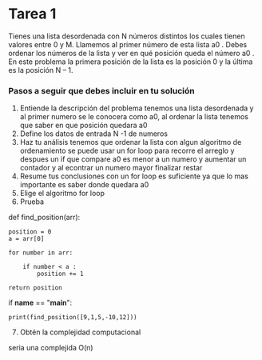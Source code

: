 # Tarea 1

Tienes una lista desordenada con N números distintos los cuales tienen valores entre 0 y M. Llamemos al primer número de esta lista a0 . Debes ordenar los números de la lista y ver en qué posición queda el número a0 . En este problema la primera posición de la lista es la posición 0 y la última es la posición N – 1.

### Pasos a seguir que debes incluir en tu solución

1. Entiende la descripción del problema
tenemos una lista desordenada y al primer numero se le conocera como a0, al ordenar la lista tenemos que saber en que posición quedara a0
2. Define los datos de entrada
N -1 de numeros
3. Haz tu análisis
tenemos que ordenar la lista con algun algoritmo de ordenamiento 
se puede usar un for loop para recorre el arreglo y despues un if que compare a0 es menor a un numero y aumentar un contador y al econtrar un numero mayor finalizar restar
4. Resume tus conclusiones
con un for loop es suficiente ya que lo mas importante es saber donde quedara a0 
5. Elige el algoritmo
for loop
6. Prueba

def find_position(arr):

    position = 0
    a = arr[0]

    for number in arr:

        if number < a :
            position += 1

    return position



if __name__ == "__main__":
    
    print(find_position([9,1,5,-10,12]))

7. Obtén la complejidad computacional

seria una complejida O(n)